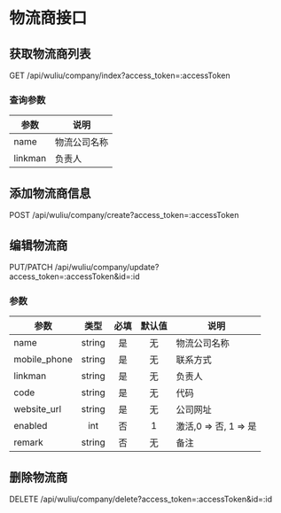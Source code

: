 物流商接口
=========

## 获取物流商列表
GET /api/wuliu/company/index?access_token=:accessToken

### 查询参数
| 参数 | 说明 |
|---|---|
| name | 物流公司名称 |
| linkman | 负责人 |

## 添加物流商信息
POST /api/wuliu/company/create?access_token=:accessToken

## 编辑物流商
PUT/PATCH /api/wuliu/company/update?access_token=:accessToken&id=:id

### 参数
| 参数 | 类型 | 必填 | 默认值 | 说明 |
|---|:---:|:---:|:---:|---|
| name | string | 是 | 无 | 物流公司名称 |
| mobile_phone | string | 是 | 无 | 联系方式 |
| linkman | string | 是 | 无 | 负责人 |
| code | string | 是 | 无 | 代码 |
| website_url | string | 是 | 无 | 公司网址 |
| enabled | int | 否 | 1 | 激活,0 => 否, 1 => 是 |
| remark | string | 否 | 无 | 备注 |

## 删除物流商
DELETE /api/wuliu/company/delete?access_token=:accessToken&id=:id



